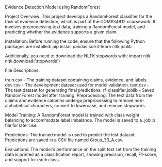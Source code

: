 Evidence Detection Model using RandomForest

Project Overview:
This project develops a RandomForest classifier for the task of evidence detection, which is part of the COMP34812 coursework. It involves preprocessing text data, training a RandomForest model, and predicting whether the evidence supports a given claim.

Installation:
Before running the code, ensure that the following Python packages are installed:
pip install pandas scikit-learn nltk joblib

Additionally, you need to download the NLTK stopwords with:
import nltk
nltk.download('stopwords')

File Descriptions:

train.csv - The training dataset containing claims, evidence, and labels.
dev.csv - The development dataset used for model validation.
test.csv - The test dataset for generating final predictions.
rf_classifier.joblib - Saved RandomForest model after training.
Preprocessing:
The text data from the claims and evidence columns undergo preprocessing to remove non-alphabetical characters, convert to lowercase, and remove stopwords.

Model Training:
A RandomForest model is trained with class weight balancing to accommodate label imbalance. The model is saved to a .joblib file for later use.

Predictions:
The trained model is used to predict the test dataset. Predictions are saved in a CSV file named Group_33_A.csv.

Evaluations:
The model's performance on the split test set from the training data is printed as a classification report, showing precision, recall, F1-score, and support for each class.